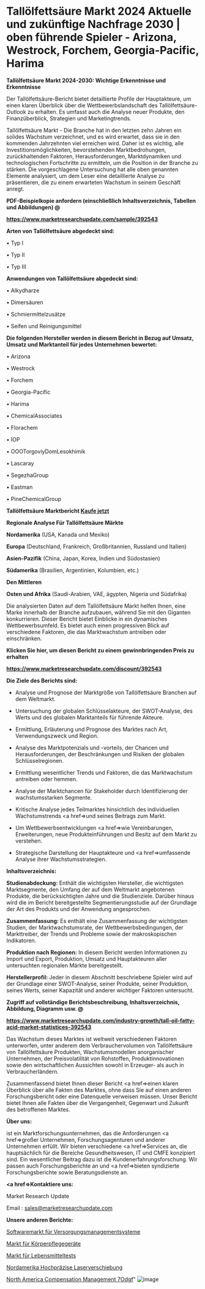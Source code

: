 # Tallölfettsäure Markt 2024 Aktuelle und zukünftige Nachfrage 2030 | oben führende Spieler - Arizona, Westrock, Forchem, Georgia-Pacific, Harima

<strong>Tallölfettsäure Markt 2024-2030: Wichtige Erkenntnisse und Erkenntnisse</strong>

Der Tallölfettsäure-Bericht bietet detaillierte Profile der Hauptakteure, um einen klaren Überblick über die Wettbewerbslandschaft des Tallölfettsäure-Outlook zu erhalten. Es umfasst auch die Analyse neuer Produkte, den Finanzüberblick, Strategien und Marketingtrends.

Tallölfettsäure Markt - Die Branche hat in den letzten zehn Jahren ein solides Wachstum verzeichnet, und es wird erwartet, dass sie in den kommenden Jahrzehnten viel erreichen wird. Daher ist es wichtig, alle Investitionsmöglichkeiten, bevorstehenden Marktbedrohungen, zurückhaltenden Faktoren, Herausforderungen, Marktdynamiken und technologischen Fortschritte zu ermitteln, um die Position in der Branche zu stärken. Die vorgeschlagene Untersuchung hat alle oben genannten Elemente analysiert, um dem Leser eine detaillierte Analyse zu präsentieren, die zu einem erwarteten Wachstum in seinem Geschäft anregt.



<strong><b>PDF-Beispielkopie anfordern (einschließlich Inhaltsverzeichnis, Tabellen und Abbildungen) @ </b></strong>

<strong><a href=https://www.marketresearchupdate.com/sample/392543>

<strong>https://www.marketresearchupdate.com/sample/392543</u></a></strong></strong>



<strong>Arten von Tallölfettsäure abgedeckt sind:</strong>

• Typ I

• Typ II

• Typ III



<strong>Anwendungen von Tallölfettsäure abgedeckt sind:</strong>

• Alkydharze

• Dimersäuren

• Schmiermittelzusätze

• Seifen und Reinigungsmittel



<strong>Die folgenden Hersteller werden in diesem Bericht in Bezug auf Umsatz, Umsatz und Marktanteil für jedes Unternehmen bewertet:</strong>

• Arizona

• Westrock

• Forchem

• Georgia-Pacific

• Harima

• ChemicalAssociates

• Florachem

• IOP

• OOOTorgoviyDomLesokhimik

• Lascaray

• SegezhaGroup

• Eastman

• PineChemicalGroup



<strong>Tallölfettsäure Marktbericht <a href=https://www.marketresearchupdate.com/buynow/392543>Kaufe jetzt</a></strong>



<strong>Regionale Analyse Für Tallölfettsäure Märkte</strong>



<strong>Nordamerika</strong> (USA, Kanada und Mexiko)



<strong>Europa</strong> (Deutschland, Frankreich, Großbritannien, Russland und Italien)



<strong>Asien-Pazifik</strong> (China, Japan, Korea, Indien und Südostasien)



<strong>Südamerika</strong> (Brasilien, Argentinien, Kolumbien, etc.)



<strong>Den Mittleren</strong> 

<strong>Osten und Afrika</strong> (Saudi-Arabien, VAE, ägypten, Nigeria und Südafrika)

Die analysierten Daten auf dem Tallölfettsäure Markt helfen Ihnen, eine Marke innerhalb der Branche aufzubauen, während Sie mit den Giganten konkurrieren. Dieser Bericht bietet Einblicke in ein dynamisches Wettbewerbsumfeld. Es bietet auch einen progressiven Blick auf verschiedene Faktoren, die das Marktwachstum antreiben oder einschränken.



<strong>Klicken Sie hier, um diesen Bericht zu einem gewinnbringenden Preis zu erhalten
</strong>

<strong><a href=https://www.marketresearchupdate.com/discount/392543>https://www.marketresearchupdate.com/discount/392543</b></u></strong></a>



<strong>Die Ziele des Berichts sind:</strong>

- Analyse und Prognose der Marktgröße von Tallölfettsäure Branchen auf dem Weltmarkt.

- Untersuchung der globalen Schlüsselakteure, der SWOT-Analyse, des Werts und des globalen Marktanteils für führende Akteure.

- Ermittlung, Erläuterung und Prognose des Marktes nach Art, Verwendungszweck und Region.

- Analyse des Marktpotenzials und -vorteils, der Chancen und Herausforderungen, der Beschränkungen und Risiken der globalen Schlüsselregionen.

- Ermittlung wesentlicher Trends und Faktoren, die das Marktwachstum antreiben oder hemmen.

- Analyse der Marktchancen für Stakeholder durch Identifizierung der wachstumsstarken Segmente.

- Kritische Analyse jedes Teilmarktes hinsichtlich des individuellen Wachstumstrends <a href=>und</a> seines Beitrags zum Markt.

- Um Wettbewerbsentwicklungen <a href=>wie</a> Vereinbarungen, Erweiterungen, neue Produkteinführungen und Besitz auf dem Markt zu verstehen.

- Strategische Darstellung der Hauptakteure und <a href=>umfas</a>sende Analyse ihrer Wachstumsstrategien.



<strong>Inhaltsverzeichnis:</strong>



<strong>Studienabdeckung:</strong> Enthält die wichtigsten Hersteller, die wichtigsten Marktsegmente, den Umfang der auf dem Weltmarkt angebotenen Produkte, die berücksichtigten Jahre und die Studienziele. Darüber hinaus wird die im Bericht bereitgestellte Segmentierungsstudie auf der Grundlage der Art des Produkts und der Anwendung angesprochen.



<strong>Zusammenfassung:</strong> Es enthält eine Zusammenfassung der wichtigsten Studien, der Marktwachstumsrate, der Wettbewerbsbedingungen, der Markttreiber, der Trends und Probleme sowie der makroskopischen Indikatoren.



<strong>Produktion nach Regionen:</strong> In diesem Bericht werden Informationen zu Import und Export, Produktion, Umsatz und Hauptakteuren aller untersuchten regionalen Märkte bereitgestellt.



<strong>Herstellerprofil:</strong> Jeder in diesem Abschnitt beschriebene Spieler wird auf der Grundlage einer SWOT-Analyse, seiner Produkte, seiner Produktion, seines Werts, seiner Kapazität und anderer wichtiger Faktoren untersucht.



<strong><b>Zugriff auf vollständige Berichtsbeschreibung, Inhaltsverzeichnis, Abbildung, Diagramm usw. @ </b></strong>

<strong><a href=https://www.marketresearchupdate.com/industry-growth/tall-oil-fatty-acid-market-statistices-392543>https://www.marketresearchupdate.com/industry-growth/tall-oil-fatty-acid-market-statistices-392543</a></strong>

Das Wachstum dieses Marktes ist weltweit verschiedenen Faktoren unterworfen, unter anderem dem Verbrauchervolumen von Tallölfettsäure von Tallölfettsäure Produkten, Wachstumsmodellen anorganischer Unternehmen, der Preisvolatilität von Rohstoffen, Produktinnovationen sowie den wirtschaftlichen Aussichten sowohl in Erzeuger- als auch in Verbraucherländern.

Zusammenfassend bietet Ihnen dieser Bericht <a href=>einen</a> klaren Überblick über alle Fakten des Marktes, ohne dass Sie auf einen anderen Forschungsbericht oder eine Datenquelle verweisen müssen. Unser Bericht bietet Ihnen alle Fakten über die Vergangenheit, Gegenwart und Zukunft des betroffenen Marktes.



<strong>Über uns:</strong>

 ist ein Marktforschungsunternehmen, das die Anforderungen <a href=>großer</a> Unternehmen, Forschungsagenturen und anderer Unternehmen erfüllt. Wir bieten verschiedene <a href=>Services</a> an, die hauptsächlich für die Bereiche Gesundheitswesen, IT und CMFE konzipiert sind. Ein wesentlicher Beitrag dazu ist die Kundenerfahrungsforschung. Wir passen auch Forschungsberichte an und <a href=>bieten</a> syndizierte Forschungsberichte sowie Beratungsdienste an.



<strong><a href=>Kontaktiere uns:</a></strong>

Market Research Update

Email : sales@marketresearchupdate.com



<strong>Unsere anderen Berichte:</strong>

<a href=https://www.linkedin.com/pulse/utility-management-systems-software-market-industry-analysis>Softwaremarkt für Versorgungsmanagementsysteme</a>

<a href=https://www.linkedin.com/pulse/personal-care-appliances-market-report>Markt für Körperpflegegeräte</a>

<a href=https://www.linkedin.com/pulse/food-testing-market-size-emerging-trends-consumption>Markt für Lebensmitteltests</a>

<a href=https://www.linkedin.com/pulse/north-america-high-precision-laser-displacement>Nordamerika Hochpräzise Laserverschiebung</a>

<a href=https://www.linkedin.com/pulse/north-america-compensation-management-7odgf/>North America Compensation Management 7Odgf</a>"
![image](https://github.com/Gayatrikarjule/Market-Analysis-361/assets/97346546/a982cfef-9fca-47a1-a992-1696ee43dcb1)
